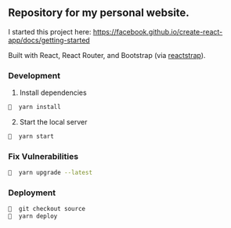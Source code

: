 ## Repository for my personal website.

I started this project here: https://facebook.github.io/create-react-app/docs/getting-started

Built with React, React Router, and Bootstrap (via [reactstrap](https://reactstrap.github.io/)).

### Development

1. Install dependencies

```bash
🐒  yarn install
```

2. Start the local server

```bash
🐒  yarn start
```

### Fix Vulnerabilities

```bash
🐒  yarn upgrade --latest 
```

### Deployment

```bash
🐒  git checkout source 
🐒  yarn deploy
```
